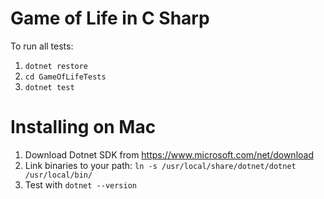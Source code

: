# Game of Life in C Sharp

To run all tests:

1. `dotnet restore`
2. `cd GameOfLifeTests`
3. `dotnet test`

# Installing on Mac

1. Download Dotnet SDK from https://www.microsoft.com/net/download
2. Link binaries to your path: `ln -s /usr/local/share/dotnet/dotnet /usr/local/bin/`
3. Test with `dotnet --version`
